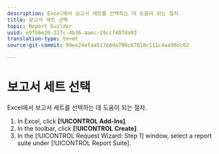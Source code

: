 ```yaml
---
description: Excel에서 보고서 세트를 선택하는 데 도움이 되는 절차.
title: 보고서 세트 선택
topic: Report builder
uuid: e9fb6e20-217c-4b36-aaec-19ccf407da93
translation-type: tm+mt
source-git-commit: 99ee24efaa517e8da700c67818c111c4aa90dc02

---
```



# 보고서 세트 선택

Excel에서 보고서 세트를 선택하는 데 도움이 되는 절차.

1. In Excel, click **[!UICONTROL Add-Ins]**.
1. In the toolbar, click **[!UICONTROL Create]**.
1. In the [!UICONTROL Request Wizard: Step 1] window, select a report suite under [!UICONTROL Report Suite].
